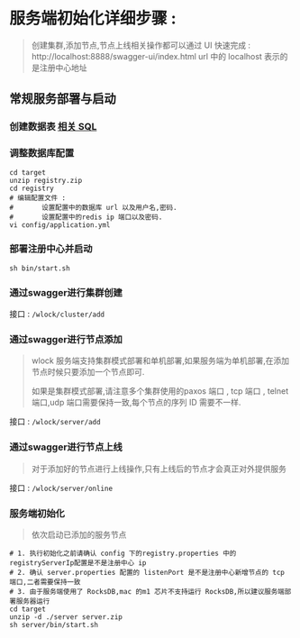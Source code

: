 


# 服务端初始化详细步骤 : 

> 创建集群,添加节点,节点上线相关操作都可以通过 UI 快速完成 : http://localhost:8888/swagger-ui/index.html
> url 中的 localhost 表示的是注册中心地址

## 常规服务部署与启动

### 创建数据表 [相关 SQL](sql/create.sql)
### 调整数据库配置
```
cd target
unzip registry.zip
cd registry
# 编辑配置文件 : 
#		设置配置中的数据库 url 以及用户名,密码.
#		设置配置中的redis ip 端口以及密码.
vi config/application.yml
```
### 部署注册中心并启动

```shell
sh bin/start.sh
```
### 通过swagger进行集群创建  

接口 : `/wlock/cluster/add`

### 通过swagger进行节点添加  

> wlock 服务端支持集群模式部署和单机部署,如果服务端为单机部署,在添加节点时候只要添加一个节点即可.
>
> 如果是集群模式部署,请注意多个集群使用的paxos 端口  , tcp 端口  , telnet 端口,udp 端口需要保持一致,每个节点的序列 ID 需要不一样.

接口 : `/wlock/server/add`

### 通过swagger进行节点上线  
> 对于添加好的节点进行上线操作,只有上线后的节点才会真正对外提供服务

接口 : `/wlock/server/online`


### 服务端初始化
> 依次启动已添加的服务节点  

```shell
# 1. 执行初始化之前请确认 config 下的registry.properties 中的 registryServerIp配置是不是注册中心 ip
# 2. 确认 server.properties 配置的 listenPort 是不是注册中心新增节点的 tcp 端口,二者需要保持一致
# 3. 由于服务端使用了 RocksDB,mac 的m1 芯片不支持运行 RocksDB,所以建议服务端部署服务器运行
cd target
unzip -d ./server server.zip
sh server/bin/start.sh
```

